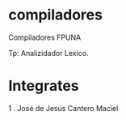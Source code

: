 compiladores
============

Compiladores FPUNA

Tp: Analizidador Lexico.

Integrates
==========
1 . José de Jesús Cantero Maciel